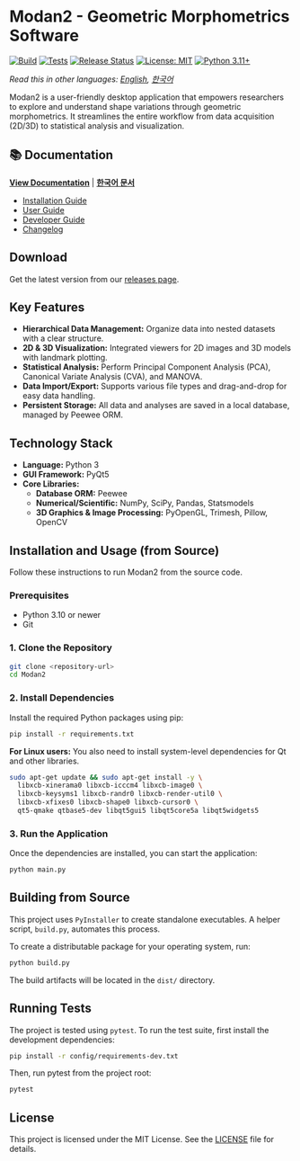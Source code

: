 # Modan2 - Geometric Morphometrics Software

[![Build](https://github.com/jikhanjung/Modan2/actions/workflows/build.yml/badge.svg)](https://github.com/jikhanjung/Modan2/actions/workflows/build.yml)
[![Tests](https://github.com/jikhanjung/Modan2/actions/workflows/test.yml/badge.svg)](https://github.com/jikhanjung/Modan2/actions/workflows/test.yml)
[![Release Status](https://github.com/jikhanjung/Modan2/actions/workflows/release.yml/badge.svg)](https://github.com/jikhanjung/Modan2/actions/workflows/release.yml)
[![License: MIT](https://img.shields.io/badge/License-MIT-yellow.svg)](https://opensource.org/licenses/MIT)
[![Python 3.11+](https://img.shields.io/badge/python-3.11+-blue.svg)](https://www.python.org/downloads/)

*Read this in other languages: [English](README.md), [한국어](README.ko.md)*

Modan2 is a user-friendly desktop application that empowers researchers to explore and understand shape variations through geometric morphometrics. It streamlines the entire workflow from data acquisition (2D/3D) to statistical analysis and visualization.

## 📚 Documentation

**[View Documentation](https://jikhanjung.github.io/Modan2/en/)** | **[한국어 문서](https://jikhanjung.github.io/Modan2/ko/)**

- [Installation Guide](https://jikhanjung.github.io/Modan2/en/installation.html)
- [User Guide](https://jikhanjung.github.io/Modan2/en/user_guide.html)
- [Developer Guide](https://jikhanjung.github.io/Modan2/en/developer_guide.html)
- [Changelog](https://jikhanjung.github.io/Modan2/en/changelog.html)

## Download

Get the latest version from our [releases page](https://github.com/jikhanjung/Modan2/releases).

## Key Features

- **Hierarchical Data Management:** Organize data into nested datasets with a clear structure.
- **2D & 3D Visualization:** Integrated viewers for 2D images and 3D models with landmark plotting.
- **Statistical Analysis:** Perform Principal Component Analysis (PCA), Canonical Variate Analysis (CVA), and MANOVA.
- **Data Import/Export:** Supports various file types and drag-and-drop for easy data handling.
- **Persistent Storage:** All data and analyses are saved in a local database, managed by Peewee ORM.

## Technology Stack

- **Language:** Python 3
- **GUI Framework:** PyQt5
- **Core Libraries:**
    - **Database ORM:** Peewee
    - **Numerical/Scientific:** NumPy, SciPy, Pandas, Statsmodels
    - **3D Graphics & Image Processing:** PyOpenGL, Trimesh, Pillow, OpenCV

## Installation and Usage (from Source)

Follow these instructions to run Modan2 from the source code.

### Prerequisites

- Python 3.10 or newer
- Git

### 1. Clone the Repository

```bash
git clone <repository-url>
cd Modan2
```

### 2. Install Dependencies

Install the required Python packages using pip:

```bash
pip install -r requirements.txt
```

**For Linux users:** You also need to install system-level dependencies for Qt and other libraries.

```bash
sudo apt-get update && sudo apt-get install -y \
  libxcb-xinerama0 libxcb-icccm4 libxcb-image0 \
  libxcb-keysyms1 libxcb-randr0 libxcb-render-util0 \
  libxcb-xfixes0 libxcb-shape0 libxcb-cursor0 \
  qt5-qmake qtbase5-dev libqt5gui5 libqt5core5a libqt5widgets5
```

### 3. Run the Application

Once the dependencies are installed, you can start the application:

```bash
python main.py
```

## Building from Source

This project uses `PyInstaller` to create standalone executables. A helper script, `build.py`, automates this process.

To create a distributable package for your operating system, run:

```bash
python build.py
```

The build artifacts will be located in the `dist/` directory.

## Running Tests

The project is tested using `pytest`. To run the test suite, first install the development dependencies:

```bash
pip install -r config/requirements-dev.txt
```

Then, run pytest from the project root:

```bash
pytest
```

## License

This project is licensed under the MIT License. See the [LICENSE](LICENSE) file for details.